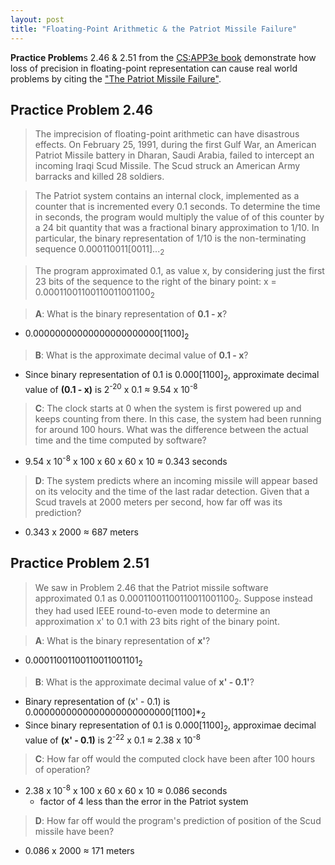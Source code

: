 ```yaml
---
layout: post
title: "Floating-Point Arithmetic & the Patriot Missile Failure"
---
```


**Practice Problem**s 2.46 & 2.51 from the [CS:APP3e book](https://csapp.cs.cmu.edu/) demonstrate how loss of precision in floating-point representation can cause real world problems by citing the ["The Patriot Missile Failure"](https://www-users.cse.umn.edu/~arnold/disasters/patriot.html).

## Practice Problem 2.46

> The imprecision of floating-point arithmetic can have disastrous effects.
> On February 25, 1991, during the first Gulf War, an American Patriot Missile battery in Dharan, Saudi Arabia, failed to intercept an incoming Iraqi Scud Missile.
> The Scud struck an American Army barracks and killed 28 soldiers.

> The Patriot system contains an internal clock, implemented as a counter that is incremented every 0.1 seconds.
> To determine the time in seconds, the program would multiply the value of of this counter by a 24 bit quantity that was a fractional binary approximation to 1/10.
> In particular, the binary representation of 1/10 is the non-terminating sequence 0.000110011[0011]...<sub>2</sub>

> The program approximated 0.1, as value x, by considering just the first 23 bits of the sequence to the right of the binary point: x = 0.00011001100110011001100<sub>2</sub>

> **A**: What is the binary representation of **0.1 - x**?

* 0.00000000000000000000000[1100]<sub>2</sub>

> **B**: What is the approximate decimal value of **0.1 - x**?

* Since binary representation of 0.1 is 0.000[1100]<sub>2</sub>, approximate decimal value of **(0.1 - x)** is 2<sup>-20</sup> x 0.1 ≈ 9.54 x 10<sup>-8</sup>

> **C**: The clock starts at 0 when the system is first powered up and keeps counting from there. In this case, the system had been running for around 100 hours. What was the difference between the actual time and the time computed by software?

* 9.54 x 10<sup>-8</sup> x 100 x 60 x 60 x 10 ≈ 0.343 seconds

> **D**: The system predicts where an incoming missile will appear based on its velocity and the time of the last radar detection. Given that a Scud travels at 2000 meters per second, how far off was its prediction?

* 0.343 x 2000 ≈ 687 meters

## Practice Problem 2.51

> We saw in Problem 2.46 that the Patriot missile software approximated 0.1 as 0.00011001100110011001100<sub>2</sub>. Suppose instead they had used IEEE round-to-even mode to determine an approximation x' to 0.1 with 23 bits right of the binary point.

> **A**: What is the binary representation of **x'**?

* 0.00011001100110011001101<sub>2</sub>

> **B**: What is the approximate decimal value of **x' - 0.1'**?

* Binary representation of (x' - 0.1) is 0.0000000000000000000000000[1100]*<sub>2</sub>
* Since binary representation of 0.1 is 0.000[1100]<sub>2</sub>, approximae decimal value of **(x' - 0.1)** is 2<sup>-22</sup> x 0.1 ≈ 2.38 x 10<sup>-8</sup>

> **C**: How far off would the computed clock have been after 100 hours of operation?

* 2.38 x 10<sup>-8</sup> x 100 x 60 x 60 x 10 ≈ 0.086 seconds
  * factor of 4 less than the error in the Patriot system

> **D**: How far off would the program's prediction of position of the Scud missile have been?

* 0.086 x 2000 ≈ 171 meters
